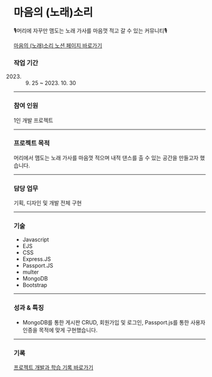 # 마음의 (노래)소리
🎙머리에 자꾸만 맴도는 노래 가사를 마음껏 적고 갈 수 있는 커뮤니티🎙

[마음의 (노래)소리 노션 페이지 바로가기](https://www.notion.so/bf869e34832f473aa72f83b209392d5b)

### 작업 기간

2023. 09. 25 ~ 2023. 10. 30

---

### 참여 인원

1인 개발 프로젝트

---

### 프로젝트 목적

머리에서 맴도는 노래 가사를 마음껏 적으며 내적 댄스를 출 수 있는 공간을 만들고자 했습니다.

---

### 담당 업무

기획, 디자인 및 개발 전체 구현

---

### 기술

- Javascript
- EJS
- CSS
- Express.JS
- Passport.JS
- multer
- MongoDB
- Bootstrap

---

### 성과 & 특징

- MongoDB를 통한 게시판 CRUD, 회원가입 및 로그인, Passport.js를 통한 사용자 인증을 목적에 맞게 구현했습니다.

---

### 기록

[프로젝트 개발과 학습 기록 바로가기](https://jewel-woodpecker-781.notion.site/JavaScript_Node-js-ES6-153fa636c23444689197c065bb685aa7?pvs=21)
